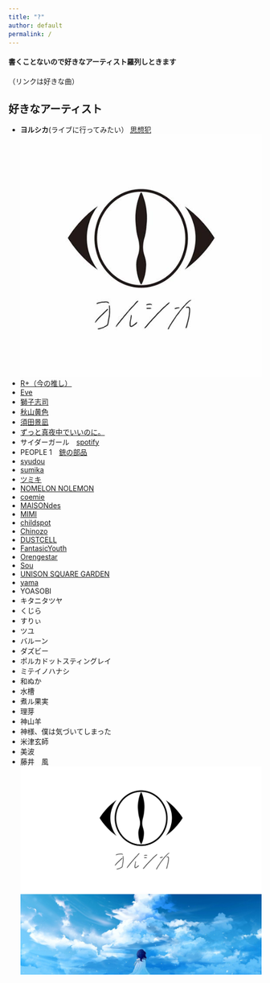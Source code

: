 ```yaml
---
title: "?"
author: default
permalink: /
---
```


#### 書くことないので好きなアーティスト羅列しときます  
（リンクは好きな曲）
  
## 好きなアーティスト
 - **ヨルシカ**(ライブに行ってみたい） [思想犯](https://youtu.be/ENcnYh79dUY)  
![image](assets/images/AEA12BE1-95AB-4BAC-8491-F730A94F37D1-5183-0000049BF40F67BF.JPG)
 - [R+（今の推し）](https://youtu.be/VuXLyCqHvqU)
 - [Eve](https://youtu.be/U7L-3VXAkSA)
 - [獅子志司](https://youtu.be/2OQH5cFlHMc)
 - [秋山黄色](https://youtu.be/8-kryug_X2Y)
 - [須田景凪](https://youtu.be/NQ12-0TYgAs)
 - [ずっと真夜中でいいのに。](https://youtu.be/ubrovjZUi64)
 - サイダーガール　[spotify](https://open.spotify.com/track/7xQ75Q7F5C8GT653QEDKTS?si=9c5a0aea2c42406b)
 - PEOPLE 1　[銃の部品](https://lnk.to/o0hS7N)
 - [syudou](https://youtu.be/8r-_K32fsSU)
 - [sumika](https://youtu.be/jYoaGPEhaC0)
 - [ツミキ](https://youtu.be/0g6PYgZBvnc)
 - [NOMELON NOLEMON](https://youtu.be/6CUV-joXzYo)
 - [coemie](https://www.tunecore.co.jp/artists/coemie)
 - [MAISONdes](https://youtu.be/lr95NsiupYI)
 - [MIMI](https://youtu.be/HlqlkKvcHhk)
 - [childspot](https://youtu.be/Xyp4Zxt3qxg)
 - [Chinozo](https://youtu.be/YznQjwMjDKw)
 - [DUSTCELL](https://youtu.be/Bhwf0ClMiRQ)
 - [FantasicYouth](https://youtu.be/lo7Pbo5V5pM)
 - [Orengestar](https://youtu.be/Tj5KVAnqB5o)
 - [Sou](https://youtu.be/aY-qhymPR6U)
 - [UNISON SQUARE GARDEN](https://youtu.be/nPKl93s2o1M)
 - [yama](https://youtu.be/_ABe7rZw7pQ)
 - YOASOBI
 - キタニタツヤ
 - くじら
 - すりぃ
 - ツユ
 - バルーン
 - ダズビー
 - ポルカドットスティングレイ
 - ミテイノハナシ
 - 和ぬか
 - 水槽
 - 煮ル果実
 - 理芽
 - 神山羊
 - 神様、僕は気づいてしまった
 - 米津玄師
 - 美波
 - 藤井　風   
![image](/assets/images/ogimg.png)
![image](assets/images/icons/1500x500.jpeg)
